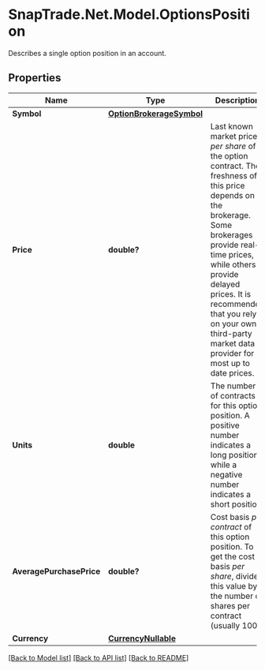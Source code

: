 # SnapTrade.Net.Model.OptionsPosition
Describes a single option position in an account.

## Properties

Name | Type | Description | Notes
------------ | ------------- | ------------- | -------------
**Symbol** | [**OptionBrokerageSymbol**](OptionBrokerageSymbol.md) |  | [optional] 
**Price** | **double?** | Last known market price _per share_ of the option contract. The freshness of this price depends on the brokerage. Some brokerages provide real-time prices, while others provide delayed prices. It is recommended that you rely on your own third-party market data provider for most up to date prices. | [optional] 
**Units** | **double** | The number of contracts for this option position. A positive number indicates a long position, while a negative number indicates a short position. | [optional] 
**AveragePurchasePrice** | **double?** | Cost basis _per contract_ of this option position. To get the cost basis _per share_, divide this value by the number of shares per contract (usually 100). | [optional] 
**Currency** | [**CurrencyNullable**](CurrencyNullable.md) |  | [optional] 

[[Back to Model list]](../README.md#documentation-for-models) [[Back to API list]](../README.md#documentation-for-api-endpoints) [[Back to README]](../README.md)

